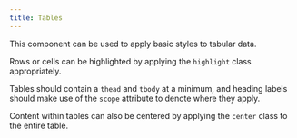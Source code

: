 ```yaml
---
title: Tables
---
```

<div class="jumpnav"></div>
This component can be used to apply basic styles to tabular data. 

Rows or cells can be highlighted by applying the ```highlight``` class appropriately.

Tables should contain a ```thead``` and ```tbody``` at a minimum, and heading labels should make use of the ```scope``` attribute to denote where they apply. 

Content within tables can also be centered by applying the ```center``` class to the entire table. 